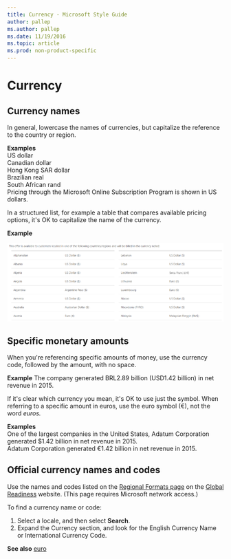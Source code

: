 ```yaml
---
title: Currency - Microsoft Style Guide
author: pallep
ms.author: pallep
ms.date: 11/19/2016
ms.topic: article
ms.prod: non-product-specific
---
```


# Currency

## Currency names

In general, lowercase the names of currencies, but capitalize the reference to the country or region. 

**Examples**<br />US dollar<br />Canadian dollar<br />Hong Kong SAR dollar<br />Brazilian real<br />South African rand<br />Pricing through the Microsoft Online Subscription Program is shown in US dollars.

In
a structured list, for example a table that compares available pricing
options, it's OK to capitalize the name of the currency.

**Example**

![](media/currency/1453401234.png)

## Specific monetary amounts

When you're referencing specific amounts of money, use the currency code, followed by the amount, with no space.

**Example** The company generated BRL2.89 billion (USD1.42 billion) in net revenue in 2015. 

If it's clear which currency you mean, it's OK to use just the symbol. When referring to a specific amount in euros, use the euro symbol (€), not the word *euros.*

**Examples**<br />One of the largest companies in the United States, Adatum Corporation generated $1.42 billion in net revenue in 2015.<br />Adatum Corporation generated €1.42 billion in net revenue in 2015. 

## Official currency names and codes

Use the names and codes listed on the [Regional Formats page](https://microsoft.sharepoint.com/teams/celaGlobalReadiness/Pages/Regional-Format.aspx "Regional Formats page on the Global Readiness website") on the [Global Readiness](https://microsoft.sharepoint.com/teams/celaGlobalReadiness/Pages/Home.aspx) website. (This page requires Microsoft network access.)

To find a currency name or code:

1.  Select a locale, and then select **Search**.
2.  Expand the Currency section, and look for the English Currency Name or International Currency Code.

**See also** [euro](/style-guide/a-z-word-list-term-collections/e/euro)
